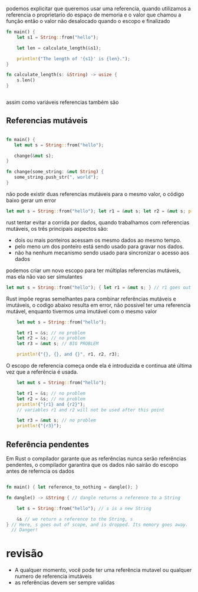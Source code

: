 
podemos explicitar que queremos usar uma referencia, quando utilizamos a referencia o proprietario do espaço de memoria e o valor que chamou a função então o valor não desalocado quando o escopo e finalizado 

``` rust
fn main() {
    let s1 = String::from("hello");

    let len = calculate_length(&s1);

    println!("The length of '{s1}' is {len}.");
}

fn calculate_length(s: &String) -> usize {
    s.len()
}



```


assim como variáveis referencias também são

## Referencias mutáveis

 ``` rust 

 fn main() {
    let mut s = String::from("hello");

    change(&mut s);
}

fn change(some_string: &mut String) {
    some_string.push_str(", world");
}
 ```

não pode existir duas referencias mutáveis para o mesmo  valor, o código baixo gerar um error

 ``` rust  
 let mut s = String::from("hello"); let r1 = &mut s; let r2 = &mut s; println!("{}, {}", r1, r2);
 ```

rust tentar evitar a corrida por dados, quando trabalhamos com referencias mutáveis, os três principais aspectos são:

- dois ou mais ponteiros acessam os mesmo dados ao mesmo tempo.
- pelo meno um dos ponteiro está sendo usado para gravar nos dados.
- não ha nenhum mecanismo sendo usado para sincronizar o acesso aos dados

podemos criar um novo escopo para ter múltiplas referencias mutáveis, mas ela não vao ser simulantes 

 ``` rust
 let mut s = String::from("hello"); { let r1 = &mut s; } // r1 goes out of scope here, so we can make a new reference with no problems. let r2 = &mut s;
  ```

Rust impõe regras semelhantes para combinar referências mutáveis e imutáveis, o codigo abaixo resulta em error, não possivel ter uma referencia mutável, enquanto tivermos uma imutável com o mesmo valor

``` rust
    let mut s = String::from("hello");

    let r1 = &s; // no problem
    let r2 = &s; // no problem
    let r3 = &mut s; // BIG PROBLEM

    println!("{}, {}, and {}", r1, r2, r3);

```

O escopo de referencia começa onde ela é introduzida e continua até última vez que a referência é usada.

``` rust
    let mut s = String::from("hello");

    let r1 = &s; // no problem
    let r2 = &s; // no problem
    println!("{r1} and {r2}");
    // variables r1 and r2 will not be used after this point

    let r3 = &mut s; // no problem
    println!("{r3}");

```


## Referência pendentes

Em Rust o compilador garante que as referências nunca serão referências pendentes, o compilador garantira que os dados não sairão do escopo antes de referncia os dados

``` rust   

fn main() { let reference_to_nothing = dangle(); }

fn dangle() -> &String { // dangle returns a reference to a String

    let s = String::from("hello"); // s is a new String

    &s // we return a reference to the String, s
} // Here, s goes out of scope, and is dropped. Its memory goes away.
  // Danger!
```

# revisão

- A qualquer momento, você pode ter uma referência mutavel ou qualquer numero de referencia imutáveis 
- as referências devem ser sempre validas